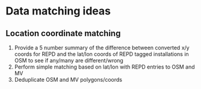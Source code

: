 Data matching ideas
===================

Location coordinate matching
------
1. Provide a 5 number summary of the difference between converted x/y coords for REPD and the lat/lon coords of REPD tagged installations in OSM to see if any/many are different/wrong
2. Perform simple matching based on lat/lon with REPD entries to OSM and MV
3. Deduplicate OSM and MV polygons/coords
